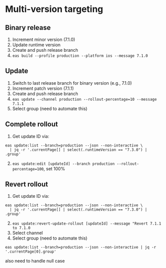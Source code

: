 # Multi-version targeting

## Binary release
1. Increment minor version (7.1.0)
2. Update runtime version
3. Create and push release branch
4. `eas build --profile production --platform ios --message 7.1.0`

## Update

1. Switch to last release branch for binary version (e.g., 7.1.0)
1. Increment patch version (7.1.1)
2. Create and push release branch
3. `eas update --channel production --rollout-percentage=10 --message 7.1.1`
4. Select group (need to automate this)

## Complete rollout
1. Get update ID via:
```
eas update:list --branch=production --json --non-interactive \
  | jq -r '.currentPage[] | select(.runtimeVersion == "7.3.0") | .group'
  ```
2. `eas update:edit [updateId] --branch production --rollout-percentage=100`, set 100%

## Revert rollout 
1. Get update ID via:
```
eas update:list --branch=production --json --non-interactive \
  | jq -r '.currentPage[] | select(.runtimeVersion == "7.3.0") | .group'
```
2. `eas update:revert-update-rollout [updateId] --message "Revert 7.1.1 to 7.1.0`
3. Select channel
4. Select group (need to automate this)

`eas update:list --branch=production --json --non-interactive | jq -r '.currentPage[0].group'`

also need to handle null case